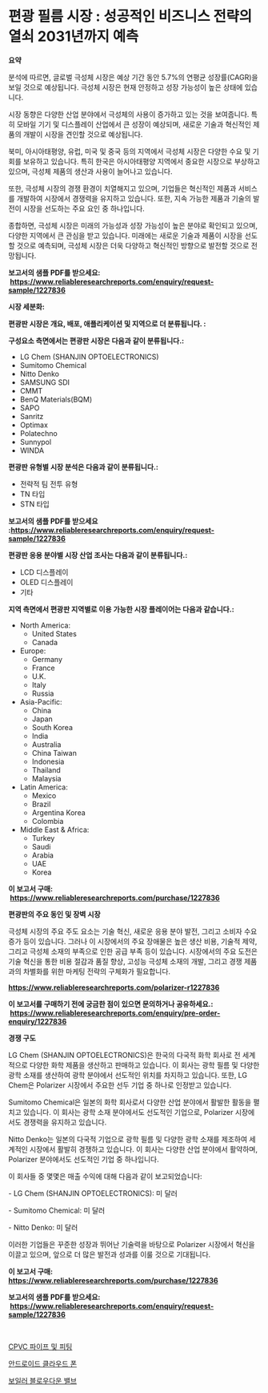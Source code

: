 <p><h1>편광 필름 시장 : 성공적인 비즈니스 전략의 열쇠 2031년까지 예측</h1></p><p><strong>요약</strong></p>
<p><p>분석에 따르면, 글로벌 극성체 시장은 예상 기간 동안 5.7%의 연평균 성장률(CAGR)을 보일 것으로 예상됩니다. 극성체 시장은 현재 안정하고 성장 가능성이 높은 상태에 있습니다.</p><p>시장 동향은 다양한 산업 분야에서 극성체의 사용이 증가하고 있는 것을 보여줍니다. 특히 모바일 기기 및 디스플레이 산업에서 큰 성장이 예상되며, 새로운 기술과 혁신적인 제품의 개발이 시장을 견인할 것으로 예상됩니다.</p><p>북미, 아시아태평양, 유럽, 미국 및 중국 등의 지역에서 극성체 시장은 다양한 수요 및 기회를 보유하고 있습니다. 특히 한국은 아시아태평양 지역에서 중요한 시장으로 부상하고 있으며, 극성체 제품의 생산과 사용이 늘어나고 있습니다.</p><p>또한, 극성체 시장의 경쟁 환경이 치열해지고 있으며, 기업들은 혁신적인 제품과 서비스를 개발하여 시장에서 경쟁력을 유지하고 있습니다. 또한, 지속 가능한 제품과 기술의 발전이 시장을 선도하는 주요 요인 중 하나입니다.</p><p>종합하면, 극성체 시장은 미래의 가능성과 성장 가능성이 높은 분야로 확인되고 있으며, 다양한 지역에서 큰 관심을 받고 있습니다. 미래에는 새로운 기술과 제품이 시장을 선도할 것으로 예측되며, 극성체 시장은 더욱 다양하고 혁신적인 방향으로 발전할 것으로 전망됩니다.</p></p>
<p><strong>보고서의 샘플 PDF를 받으세요: &nbsp;<a href="https://www.reliableresearchreports.com/enquiry/request-sample/1227836">https://www.reliableresearchreports.com/enquiry/request-sample/1227836</a></strong></p>
<p><strong>시장 세분화:</strong></p>
<p><strong> 편광판 시장은 개요, 배포, 애플리케이션 및 지역으로 더 분류됩니다. :</strong></p>
<p><strong>구성요소 측면에서는 편광판 시장은 다음과 같이 분류됩니다.:</strong></p>
<p><ul><li>LG Chem (SHANJIN OPTOELECTRONICS)</li><li>Sumitomo Chemical</li><li>Nitto Denko</li><li>SAMSUNG SDI</li><li>CMMT</li><li>BenQ Materials(BQM)</li><li>SAPO</li><li>Sanritz</li><li>Optimax</li><li>Polatechno</li><li>Sunnypol</li><li>WINDA</li></ul></p>
<p><strong> 편광판 유형별 시장 분석은 다음과 같이 분류됩니다.:</strong></p>
<p><ul><li>전략적 팀 전투 유형</li><li>TN 타입</li><li>STN 타입</li></ul></p>
<p><strong>보고서의 샘플 PDF를 받으세요 :<a href="https://www.reliableresearchreports.com/enquiry/request-sample/1227836">https://www.reliableresearchreports.com/enquiry/request-sample/1227836</a></strong></p>
<p><strong> 편광판 응용 분야별 시장 산업 조사는 다음과 같이 분류됩니다.:</strong></p>
<p><ul><li>LCD 디스플레이</li><li>OLED 디스플레이</li><li>기타</li></ul></p>
<p><strong>지역 측면에서 편광판 지역별로 이용 가능한 시장 플레이어는 다음과 같습니다.:</strong></p>
<p><ul>
    <li>
        North America:
        <ul>
            <li>United States</li>
            <li>Canada</li>
        </ul>
    </li>
    <li>
        Europe:
        <ul>
            <li>Germany</li>
            <li>France</li>
            <li>U.K.</li>
            <li>Italy</li>
            <li>Russia</li>
        </ul>
    </li>
    <li>
        Asia-Pacific:
        <ul>
            <li>China</li>
            <li>Japan</li>
            <li>South Korea</li>
            <li>India</li>
            <li>Australia</li>
            <li>China Taiwan</li>
            <li>Indonesia</li>
            <li>Thailand</li>
            <li>Malaysia</li>
        </ul>
    </li>
    <li>
        Latin America:
        <ul>
            <li>Mexico</li>
            <li>Brazil</li>
            <li>Argentina Korea</li>
            <li>Colombia</li>
        </ul>
    </li>
    <li>
        Middle East & Africa:
        <ul>
            <li>Turkey</li>
            <li>Saudi</li>
            <li>Arabia</li>
            <li>UAE</li>
            <li>Korea</li>
        </ul>
    </li>
    </ul></p>
<p><strong>이 보고서 구매: &nbsp;<a href="https://www.reliableresearchreports.com/purchase/1227836">https://www.reliableresearchreports.com/purchase/1227836</a></strong></p>
<p><strong>편광판의 주요 동인 및 장벽 시장</strong></p>
<p><p>극성체 시장의 주요 주도 요소는 기술 혁신, 새로운 응용 분야 발전, 그리고 소비자 수요 증가 등이 있습니다. 그러나 이 시장에서의 주요 장애물은 높은 생산 비용, 기술적 제약, 그리고 극성체 소재의 부족으로 인한 공급 부족 등이 있습니다. 시장에서의 주요 도전은 기술 혁신을 통한 비용 절감과 품질 향상, 고성능 극성체 소재의 개발, 그리고 경쟁 제품과의 차별화를 위한 마케팅 전략의 구체화가 필요합니다.</p></p>
<p><strong><a href="https://www.reliableresearchreports.com/polarizer-r1227836">https://www.reliableresearchreports.com/polarizer-r1227836</a></strong></p>
<p><strong>이 보고서를 구매하기 전에 궁금한 점이 있으면 문의하거나 공유하세요.: &nbsp;<a href="https://www.reliableresearchreports.com/enquiry/pre-order-enquiry/1227836">https://www.reliableresearchreports.com/enquiry/pre-order-enquiry/1227836</a></strong></p>
<p><strong>경쟁 구도</strong></p>
<p><p>LG Chem (SHANJIN OPTOELECTRONICS)은 한국의 다국적 화학 회사로 전 세계적으로 다양한 화학 제품을 생산하고 판매하고 있습니다. 이 회사는 광학 필름 및 다양한 광학 소재를 생산하여 광학 분야에서 선도적인 위치를 차지하고 있습니다. 또한, LG Chem은 Polarizer 시장에서 주요한 선두 기업 중 하나로 인정받고 있습니다.</p><p>Sumitomo Chemical은 일본의 화학 회사로서 다양한 산업 분야에서 활발한 활동을 펼치고 있습니다. 이 회사는 광학 소재 분야에서도 선도적인 기업으로, Polarizer 시장에서도 경쟁력을 유지하고 있습니다.</p><p>Nitto Denko는 일본의 다국적 기업으로 광학 필름 및 다양한 광학 소재를 제조하여 세계적인 시장에서 활발히 경쟁하고 있습니다. 이 회사는 다양한 산업 분야에서 활약하며, Polarizer 분야에서도 선도적인 기업 중 하나입니다.</p><p>이 회사들 중 몇몇은 매출 수익에 대해 다음과 같이 보고되었습니다:</p><p>- LG Chem (SHANJIN OPTOELECTRONICS): 미 달러</p><p>- Sumitomo Chemical: 미 달러</p><p>- Nitto Denko: 미 달러</p><p>이러한 기업들은 꾸준한 성장과 뛰어난 기술력을 바탕으로 Polarizer 시장에서 혁신을 이끌고 있으며, 앞으로 더 많은 발전과 성과를 이룰 것으로 기대됩니다.</p></p>
<p><strong>이 보고서 구매: &nbsp; <a href="https://www.reliableresearchreports.com/purchase/1227836">https://www.reliableresearchreports.com/purchase/1227836</a></strong></p>
<p><strong>보고서의 샘플 PDF를 받으세요: &nbsp;<a href="https://www.reliableresearchreports.com/enquiry/request-sample/1227836">https://www.reliableresearchreports.com/enquiry/request-sample/1227836</a></strong><strong></strong></p>
<p>&nbsp;</p>
<p><p><a href="https://medium.com/@margrethowe2016/cpvc-%ED%8C%8C%EC%9D%B4%ED%94%84-%EB%B0%8F-%EC%86%8C%EC%9E%AC-%EC%8B%9C%EC%9E%A5-%EA%B7%9C%EB%AA%A8%EB%8A%94-%EA%B8%80%EB%A1%9C%EB%B2%8C-%EC%82%B0%EC%97%85%EC%97%90%EC%84%9C-%EC%B5%9C%EA%B3%A0%EC%9D%98-%EB%A7%88%EC%BC%80%ED%8C%85-%EC%B1%84%EB%84%90%EC%9D%84-%EB%82%98%ED%83%80%EB%83%85%EB%8B%88%EB%8B%A4-f9358c5293cf">CPVC 파이프 및 피팅</a></p><p><a href="https://github.com/Madalyell456456/Market-Research-Report-List-1/blob/main/216337729829.md">안드로이드 클라우드 폰</a></p><p><a href="https://medium.com/@thadnader1941/%EB%B3%B4%EC%9D%BC%EB%9F%AC-%EB%B8%94%EB%A1%9C%EC%9A%B0-%EB%8B%A4%EC%9A%B4-%EB%B0%B8%EB%B8%8C-%EC%8B%9C%EC%9E%A5-%EC%9C%A0%ED%98%95-%EC%9D%91%EC%9A%A9-%EB%B0%8F-%EC%A7%80%EB%A6%AC%EC%97%90-%EB%8C%80%ED%95%9C-%ED%8F%AC%EA%B4%84%EC%A0%81-%ED%8F%89%EA%B0%80-f1e7d060ea72">보일러 블로우다운 밸브</a></p></p>